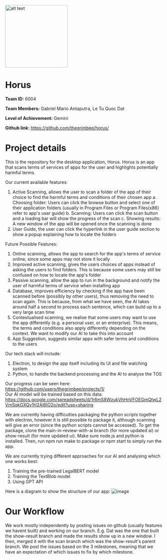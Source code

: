<img src="https://github.com/thegrimbee/horus/assets/54467946/7afc167c-70e9-476b-b91e-0ba8fa57a570" alt="alt text" width="200"/><br/>
# Horus <br/>

**Team ID:** 6004

**Team Members:** Gabriel Mario Antaputra, Le Tu Quoc Dat

**Level of Achievement:** Gemini 

**Github link:** https://github.com/thegrimbee/horus/
<br/>

# Project details

This is the repository for the desktop application, Horus. Horus is an app that scans terms of services of apps for the user and highlights potentially harmful terms.

Our current available features:
1. Active Scanning, allows the user to scan a folder of the app of their choice to find the harmful terms and conditions of their chosen app
a. Choosing folder: Users can click the browse button and select one of their application folders (usually in Program Files or Program Files(x86) refer to app's user guide)
b. Scanning: Users can click the scan button and a loading bar will show the progress of the scan
c. Showing results: A new window of the app will be opened once the scanning is done
2. User Guide, the user can click the hyperlink in the user guide section to show a popup explaining how to locate the folders

Future Possible Features:
1. Online scanning, allows the app to search for the app's terms of service online, since some apps may not store it locally
2. Improved active scanning, gives the users choices of apps instead of asking the users to find folders. This is because some users may still be confused on how to locate the app's folder
3. Passive scanning, allow the app to run in the background and notify the user of harmful terms of service when installing app
4. Database, improves efficiency by checking if the app have been scanned before (possibly by other users), thus removing the need to scan again. This is because, from what we have seen, the AI takes around half a second to process each sentence, which can build up to a very large scan time
5. Contextualised scanning, we realise that some users may want to use the app differently (e.g. a personal user, or an enterprise). This means, the terms and conditions also apply differently depending on the context. We want to modify our AI to take this into account
6. App Suggestion, suggests similar apps with safer terms and conditions to the users

Our tech stack will include:
1. Electron, to design the app itself including its UI and file watching system
2. Python, to handle the backend processing and the AI to analyse the TOS

Our progress can be seen here: https://github.com/users/thegrimbee/projects/1/<br/>
Our AI model will be trained based on this data: https://docs.google.com/spreadsheets/d/1r6mS8WzukVhHnVFOEGmQtwL2VmSqkGXQy1H2Al6IO2o/edit?usp=sharing

We are currently having difficulties packaging the python scripts together with electron, however it is still possible to package it, although scanning will give an error (since the python scripts cannot be accessed). To get the package, clone the main-in-review-with-ai branch (for more updated ai) or show-result (for more updated ui). Make sure node.js and python is installed. Then, run npm run make to package or npm start to simply run the app.

We are currently trying different approaches for our AI and analysing which one works best:
1. Training the pre-trained LegalBERT model
2. Training the TextBlob model
3. Using GPT API

Here is a diagram to show the structure of our app:
![image](https://github.com/thegrimbee/horus/assets/54467946/0810e789-3cfa-45d9-bfbf-f6e09fa2c926)

# Our Workflow
We work mostly independently by posting issues on github (usually features we havent built) and working on our branch. E.g. Dat was the one that built the show-result branch and made the results show up in a new window. I then, merged it with the scan branch which was the show-result's parent branch. We post the issues based on the 3 milestones, meaning that we have an expectation of which issues to fix by which milestone.




